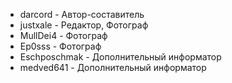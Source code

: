 - darcord - Автор-составитель
- justxale - Редактор, Фотограф
- MullDei4 - Фотограф
- Ep0sss - Фотограф
- Eschposchmak - Дополнительный информатор
- medved641 - Дополнительный информатор